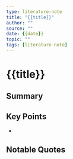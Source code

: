 ```yaml
---
type: literature-note
title: "{{title}}"
author: ""
source: ""
date: {{date}}
topic: ""
tags: [literature-note]
---
```


# {{title}}

## Summary

## Key Points

- 

## Notable Quotes

> 
